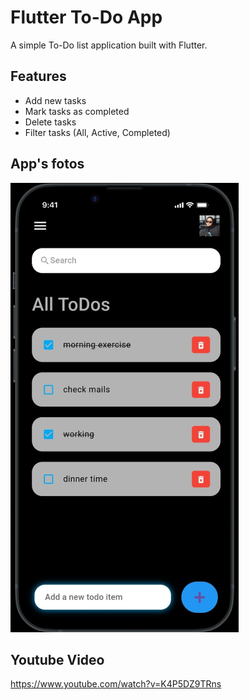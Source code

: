 
# Flutter To-Do App

A simple To-Do list application built with Flutter.

## Features

- Add new tasks
- Mark tasks as completed
- Delete tasks
- Filter tasks (All, Active, Completed)

## App's fotos

![Home Screen](images/ToDoListApp.png)

## Youtube Video
https://www.youtube.com/watch?v=K4P5DZ9TRns
